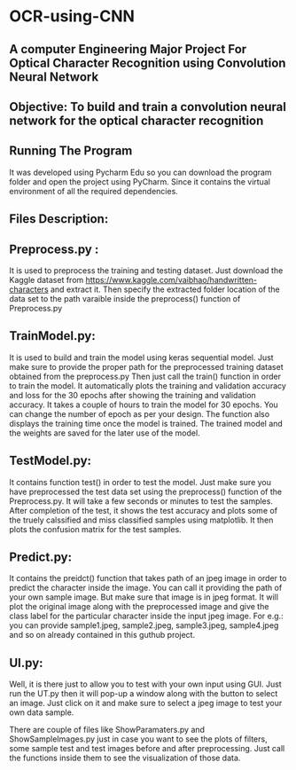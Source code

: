 # OCR-using-CNN

A computer Engineering Major Project For Optical Character Recognition using Convolution Neural Network
-
Objective: To build and train a convolution neural network for the optical character recognition
-
Running The Program
-
It was developed using Pycharm Edu so you can download the program folder and open the project using PyCharm. Since it contains the virtual environment of all the required dependencies.

Files Description:
-
Preprocess.py : 
-
It is used to preprocess the training and testing dataset. Just download the Kaggle dataset from https://www.kaggle.com/vaibhao/handwritten-characters and extract it. Then specify the extracted folder location of the data set to the path varaible inside the preprocess() function of Preprocess.py

TrainModel.py: 
-
It is used to build and train the model using keras sequential model. Just make sure to provide the proper path for the preprocessed training dataset obtained from the preprocess.py Then just call the train() function in order to train the model. It automatically plots the training and validation accuracy and loss for the 30 epochs after showing the training and validation accuracy. It takes a couple of hours to train the model for 30 epochs. You can change the number of epoch as per your design. The function also displays the training time once the model is trained. The trained model and the weights are saved for the later use of the model.

TestModel.py: 
-
It contains function test() in order to test the model. Just make sure you have preprocessed the test data set using the preprocess() function of the Preprocess.py. It will take a few seconds or minutes to test the samples. After completion of the test, it shows the test accuracy and plots some of the truely calssified and miss classified samples using matplotlib. It then plots the confusion matrix for the test samples. 

Predict.py:
-
It contains the preidct() function that takes path of an jpeg image in order to predict the character inside the image. You can call it providing the path of your own sample image. But make sure that image is in jpeg format. It will plot the original image along with the preprocessed image and give the class label for the particular character inside the input jpeg image. For e.g.: you can provide sample1.jpeg, sample2.jpeg, sample3.jpeg, sample4.jpeg and so on already contained in this guthub project.

UI.py: 
-
Well, it is there just to allow you to test with your own input using GUI. Just run the UT.py then it will pop-up a window along with the button to select an image. Just click on it and make sure to select a jpeg image to test your own data sample. 

There are couple of files like ShowParamaters.py and ShowSampleImages.py just in case you want to see the plots of filters, some sample test and test images before and after preprocessing. Just call the functions inside them to see the visualization of those data.

